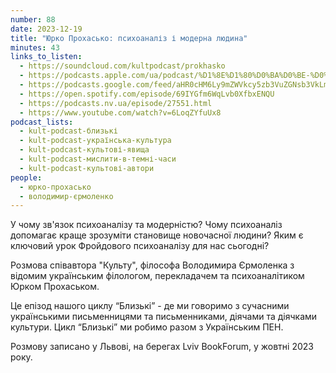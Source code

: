 ```yaml
---
number: 88
date: 2023-12-19
title: "Юрко Прохасько: психоаналіз і модерна людина"
minutes: 43
links_to_listen:
  - https://soundcloud.com/kultpodcast/prokhasko
  - https://podcasts.apple.com/ua/podcast/%D1%8E%D1%80%D0%BA%D0%BE-%D0%BF%D1%80%D0%BE%D1%85%D0%B0%D1%81%D1%8C%D0%BA%D0%BE-%D0%BF%D1%81%D0%B8%D1%85%D0%BE%D0%B0%D0%BD%D0%B0%D0%BB%D1%96%D0%B7-%D1%96-%D0%BC%D0%BE%D0%B4%D0%B5%D1%80%D0%BD%D0%B0-%D0%BB%D1%8E%D0%B4%D0%B8%D0%BD%D0%B0/id1581339249?i=1000639050319
  - https://podcasts.google.com/feed/aHR0cHM6Ly9mZWVkcy5zb3VuZGNsb3VkLmNvbS91c2Vycy9zb3VuZGNsb3VkOnVzZXJzOjg5MjM3MjAyNy9zb3VuZHMucnNz/episode/dGFnOnNvdW5kY2xvdWQsMjAxMDp0cmFja3MvMTY5NDA4ODIwMQ?sa=X&ved=0CAUQkfYCahcKEwiY9MT79aiDAxUAAAAAHQAAAAAQAQ
  - https://open.spotify.com/episode/69IYGfm6WqLvb0XfbxENQU
  - https://podcasts.nv.ua/episode/27551.html
  - https://www.youtube.com/watch?v=6LoqZYfuUx8
podcast_lists:
  - kult-podcast-близькі
  - kult-podcast-українська-культура
  - kult-podcast-культові-явища
  - kult-podcast-мислити-в-темні-часи
  - kult-podcast-культові-автори
people:
  - юрко-прохасько
  - володимир-єрмоленко
---
```


У чому зв'язок психоаналізу та модерністю? Чому психоаналіз допомагає краще
зрозуміти становище новочасної людини? Яким є ключовий урок Фройдового
психоаналізу для нас сьогодні?

Розмова співавтора "Культу", філософа Володимира Єрмоленка з відомим
українським філологом, перекладачем та психоаналітиком Юрком Прохаськом.

Це епізод нашого циклу “Близькі” - де ми говоримо з сучасними українськими
письменницями та письменниками, діячами та діячками культури. Цикл “Близькі” ми
робимо разом з Українським ПЕН.

Розмову записано у Львові, на берегах Lviv BookForum, у жовтні 2023 року.
